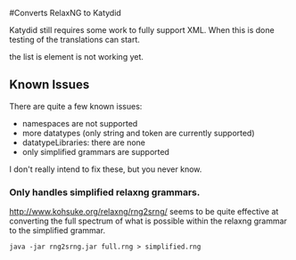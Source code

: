 #Converts RelaxNG to Katydid

Katydid still requires some work to fully support XML.
When this is done testing of the translations can start.

the list is element is not working yet.

## Known Issues

There are quite a few known issues:
  - namespaces are not supported
  - more datatypes (only string and token are currently supported)
  - datatypeLibraries: there are none
  - only simplified grammars are supported

I don't really intend to fix these, but you never know.

### Only handles simplified relaxng grammars.

http://www.kohsuke.org/relaxng/rng2srng/ seems to be quite effective at converting the full spectrum of what is possible within the relaxng grammar to the simplified grammar.

```
java -jar rng2srng.jar full.rng > simplified.rng
```

